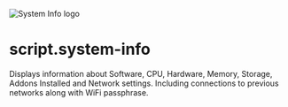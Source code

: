![System Info logo](https://github.com/PhantomRaspberryBlower/repository.prb-entertainment-pack-matrix/blob/master/script.system-info/resources/icon.png)

script.system-info
==================

Displays information about Software, CPU, Hardware, Memory, Storage, Addons Installed and Network settings. Including connections to previous networks along with WiFi passphrase.
